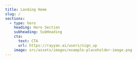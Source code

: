 ```yaml
---
title: Landing Home
slug: /
sections:
  - type: hero
    heading: Hero Section
    subheading: SubHeading
    cta:
      text: CTA
      url: https://rayyan.ai/users/sign_up
    image: src/assets/images/example-placeholder-image.png
---
```

